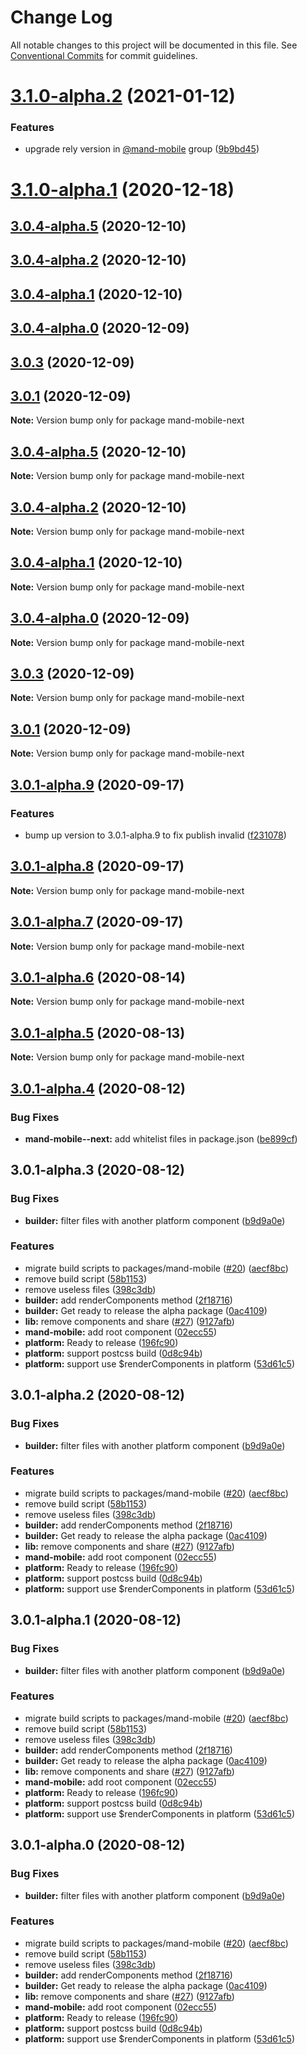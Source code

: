# Change Log

All notable changes to this project will be documented in this file.
See [Conventional Commits](https://conventionalcommits.org) for commit guidelines.

# [3.1.0-alpha.2](https://github.com/mand-mobile/mand-mobile-next/compare/v3.1.0-alpha.1...v3.1.0-alpha.2) (2021-01-12)


### Features

* upgrade rely version in [@mand-mobile](https://github.com/mand-mobile) group ([9b9bd45](https://github.com/mand-mobile/mand-mobile-next/commit/9b9bd45be4d04cdc41be00c1b80b6b5a364a3191))





# [3.1.0-alpha.1](https://github.com/mand-mobile/mand-mobile-next/compare/v3.1.0-alpha.0...v3.1.0-alpha.1) (2020-12-18)



## [3.0.4-alpha.5](https://github.com/mand-mobile/mand-mobile-next/compare/v3.0.4-alpha.3...v3.0.4-alpha.5) (2020-12-10)



## [3.0.4-alpha.2](https://github.com/mand-mobile/mand-mobile-next/compare/v3.0.4-alpha.1...v3.0.4-alpha.2) (2020-12-10)



## [3.0.4-alpha.1](https://github.com/mand-mobile/mand-mobile-next/compare/v3.0.4-alpha.0...v3.0.4-alpha.1) (2020-12-10)



## [3.0.4-alpha.0](https://github.com/mand-mobile/mand-mobile-next/compare/v3.0.3...v3.0.4-alpha.0) (2020-12-09)



## [3.0.3](https://github.com/mand-mobile/mand-mobile-next/compare/v3.0.1...v3.0.3) (2020-12-09)



## [3.0.1](https://github.com/mand-mobile/mand-mobile-next/compare/v3.0.1-alpha.9...v3.0.1) (2020-12-09)

**Note:** Version bump only for package mand-mobile-next





## [3.0.4-alpha.5](https://github.com/mand-mobile/mand-mobile-next/compare/v3.0.4-alpha.3...v3.0.4-alpha.5) (2020-12-10)

**Note:** Version bump only for package mand-mobile-next





## [3.0.4-alpha.2](https://github.com/mand-mobile/mand-mobile-next/compare/v3.0.4-alpha.1...v3.0.4-alpha.2) (2020-12-10)

**Note:** Version bump only for package mand-mobile-next





## [3.0.4-alpha.1](https://github.com/mand-mobile/mand-mobile-next/compare/v3.0.4-alpha.0...v3.0.4-alpha.1) (2020-12-10)

**Note:** Version bump only for package mand-mobile-next





## [3.0.4-alpha.0](https://github.com/mand-mobile/mand-mobile-next/compare/v3.0.3...v3.0.4-alpha.0) (2020-12-09)

**Note:** Version bump only for package mand-mobile-next





## [3.0.3](https://github.com/mand-mobile/mand-mobile-next/compare/v3.0.1...v3.0.3) (2020-12-09)

**Note:** Version bump only for package mand-mobile-next





## [3.0.1](https://github.com/mand-mobile/mand-mobile-next/compare/v3.0.1-alpha.9...v3.0.1) (2020-12-09)

**Note:** Version bump only for package mand-mobile-next





## [3.0.1-alpha.9](https://github.com/mand-mobile/mand-mobile-next/compare/v3.0.1-alpha.8...v3.0.1-alpha.9) (2020-09-17)


### Features

* bump up version to 3.0.1-alpha.9 to fix publish invalid ([f231078](https://github.com/mand-mobile/mand-mobile-next/commit/f231078574e747803fa297e4be792994c7fc7b71))





## [3.0.1-alpha.8](https://github.com/mand-mobile/mand-mobile-next/compare/v3.0.1-alpha.7...v3.0.1-alpha.8) (2020-09-17)

**Note:** Version bump only for package mand-mobile-next





## [3.0.1-alpha.7](https://github.com/mand-mobile/mand-mobile-next/compare/v3.0.1-alpha.6...v3.0.1-alpha.7) (2020-09-17)

**Note:** Version bump only for package mand-mobile-next





## [3.0.1-alpha.6](https://github.com/mand-mobile/mand-mobile-next/compare/v3.0.1-alpha.5...v3.0.1-alpha.6) (2020-08-14)

**Note:** Version bump only for package mand-mobile-next





## [3.0.1-alpha.5](https://github.com/mand-mobile/mand-mobile-next/compare/v3.0.1-alpha.4...v3.0.1-alpha.5) (2020-08-13)

**Note:** Version bump only for package mand-mobile-next





## [3.0.1-alpha.4](https://github.com/mand-mobile/mand-mobile-next/compare/v3.0.1-alpha.3...v3.0.1-alpha.4) (2020-08-12)


### Bug Fixes

* **mand-mobile--next:** add whitelist files in package.json ([be899cf](https://github.com/mand-mobile/mand-mobile-next/commit/be899cf0b2b7dfff80660b1e2b1e9b8d42a37283))





## 3.0.1-alpha.3 (2020-08-12)


### Bug Fixes

* **builder:** filter files with another platform component ([b9d9a0e](https://github.com/mand-mobile/mand-mobile-next/commit/b9d9a0e50ebb968c322fa68da74e51c2dd4b40e7))


### Features

* migrate build scripts to packages/mand-mobile ([#20](https://github.com/mand-mobile/mand-mobile-next/issues/20)) ([aecf8bc](https://github.com/mand-mobile/mand-mobile-next/commit/aecf8bc0fdfda14056014b6aa8370c63b96f44d7))
* remove build script ([58b1153](https://github.com/mand-mobile/mand-mobile-next/commit/58b115370ee79defadffd3060edd014895238d2a))
* remove useless files ([398c3db](https://github.com/mand-mobile/mand-mobile-next/commit/398c3db1cb24193c4c410d3f1013737845f5c657))
* **builder:** add renderComponents method ([2f18716](https://github.com/mand-mobile/mand-mobile-next/commit/2f1871675f856b90bca31e25f80ce47258595d00))
* **builder:** Get ready to release the alpha package ([0ac4109](https://github.com/mand-mobile/mand-mobile-next/commit/0ac41093a6d719da590f148211b8825ad5bd125b))
* **lib:** remove components and share ([#27](https://github.com/mand-mobile/mand-mobile-next/issues/27)) ([9127afb](https://github.com/mand-mobile/mand-mobile-next/commit/9127afb45684ce95177fc9c31b68191da030d0b4))
* **mand-mobile:** add root component ([02ecc55](https://github.com/mand-mobile/mand-mobile-next/commit/02ecc5596418778b724e78605daa5fe02d651651))
* **platform:** Ready to release ([196fc90](https://github.com/mand-mobile/mand-mobile-next/commit/196fc903f480013bc3629082c35e48084cefad95))
* **platform:** support postcss build ([0d8c94b](https://github.com/mand-mobile/mand-mobile-next/commit/0d8c94b418061c439769ef599e2574400e633411))
* **platform:** support use $renderComponents in platform ([53d61c5](https://github.com/mand-mobile/mand-mobile-next/commit/53d61c54cbb15b6e08ca5d3ea3e279e17df87f95))





## 3.0.1-alpha.2 (2020-08-12)


### Bug Fixes

* **builder:** filter files with another platform component ([b9d9a0e](https://github.com/mand-mobile/mand-mobile-next/commit/b9d9a0e50ebb968c322fa68da74e51c2dd4b40e7))


### Features

* migrate build scripts to packages/mand-mobile ([#20](https://github.com/mand-mobile/mand-mobile-next/issues/20)) ([aecf8bc](https://github.com/mand-mobile/mand-mobile-next/commit/aecf8bc0fdfda14056014b6aa8370c63b96f44d7))
* remove build script ([58b1153](https://github.com/mand-mobile/mand-mobile-next/commit/58b115370ee79defadffd3060edd014895238d2a))
* remove useless files ([398c3db](https://github.com/mand-mobile/mand-mobile-next/commit/398c3db1cb24193c4c410d3f1013737845f5c657))
* **builder:** add renderComponents method ([2f18716](https://github.com/mand-mobile/mand-mobile-next/commit/2f1871675f856b90bca31e25f80ce47258595d00))
* **builder:** Get ready to release the alpha package ([0ac4109](https://github.com/mand-mobile/mand-mobile-next/commit/0ac41093a6d719da590f148211b8825ad5bd125b))
* **lib:** remove components and share ([#27](https://github.com/mand-mobile/mand-mobile-next/issues/27)) ([9127afb](https://github.com/mand-mobile/mand-mobile-next/commit/9127afb45684ce95177fc9c31b68191da030d0b4))
* **mand-mobile:** add root component ([02ecc55](https://github.com/mand-mobile/mand-mobile-next/commit/02ecc5596418778b724e78605daa5fe02d651651))
* **platform:** Ready to release ([196fc90](https://github.com/mand-mobile/mand-mobile-next/commit/196fc903f480013bc3629082c35e48084cefad95))
* **platform:** support postcss build ([0d8c94b](https://github.com/mand-mobile/mand-mobile-next/commit/0d8c94b418061c439769ef599e2574400e633411))
* **platform:** support use $renderComponents in platform ([53d61c5](https://github.com/mand-mobile/mand-mobile-next/commit/53d61c54cbb15b6e08ca5d3ea3e279e17df87f95))





## 3.0.1-alpha.1 (2020-08-12)


### Bug Fixes

* **builder:** filter files with another platform component ([b9d9a0e](https://github.com/mand-mobile/mand-mobile-next/commit/b9d9a0e50ebb968c322fa68da74e51c2dd4b40e7))


### Features

* migrate build scripts to packages/mand-mobile ([#20](https://github.com/mand-mobile/mand-mobile-next/issues/20)) ([aecf8bc](https://github.com/mand-mobile/mand-mobile-next/commit/aecf8bc0fdfda14056014b6aa8370c63b96f44d7))
* remove build script ([58b1153](https://github.com/mand-mobile/mand-mobile-next/commit/58b115370ee79defadffd3060edd014895238d2a))
* remove useless files ([398c3db](https://github.com/mand-mobile/mand-mobile-next/commit/398c3db1cb24193c4c410d3f1013737845f5c657))
* **builder:** add renderComponents method ([2f18716](https://github.com/mand-mobile/mand-mobile-next/commit/2f1871675f856b90bca31e25f80ce47258595d00))
* **builder:** Get ready to release the alpha package ([0ac4109](https://github.com/mand-mobile/mand-mobile-next/commit/0ac41093a6d719da590f148211b8825ad5bd125b))
* **lib:** remove components and share ([#27](https://github.com/mand-mobile/mand-mobile-next/issues/27)) ([9127afb](https://github.com/mand-mobile/mand-mobile-next/commit/9127afb45684ce95177fc9c31b68191da030d0b4))
* **mand-mobile:** add root component ([02ecc55](https://github.com/mand-mobile/mand-mobile-next/commit/02ecc5596418778b724e78605daa5fe02d651651))
* **platform:** Ready to release ([196fc90](https://github.com/mand-mobile/mand-mobile-next/commit/196fc903f480013bc3629082c35e48084cefad95))
* **platform:** support postcss build ([0d8c94b](https://github.com/mand-mobile/mand-mobile-next/commit/0d8c94b418061c439769ef599e2574400e633411))
* **platform:** support use $renderComponents in platform ([53d61c5](https://github.com/mand-mobile/mand-mobile-next/commit/53d61c54cbb15b6e08ca5d3ea3e279e17df87f95))





## 3.0.1-alpha.0 (2020-08-12)


### Bug Fixes

* **builder:** filter files with another platform component ([b9d9a0e](https://github.com/mand-mobile/mand-mobile-next/commit/b9d9a0e50ebb968c322fa68da74e51c2dd4b40e7))


### Features

* migrate build scripts to packages/mand-mobile ([#20](https://github.com/mand-mobile/mand-mobile-next/issues/20)) ([aecf8bc](https://github.com/mand-mobile/mand-mobile-next/commit/aecf8bc0fdfda14056014b6aa8370c63b96f44d7))
* remove build script ([58b1153](https://github.com/mand-mobile/mand-mobile-next/commit/58b115370ee79defadffd3060edd014895238d2a))
* remove useless files ([398c3db](https://github.com/mand-mobile/mand-mobile-next/commit/398c3db1cb24193c4c410d3f1013737845f5c657))
* **builder:** add renderComponents method ([2f18716](https://github.com/mand-mobile/mand-mobile-next/commit/2f1871675f856b90bca31e25f80ce47258595d00))
* **builder:** Get ready to release the alpha package ([0ac4109](https://github.com/mand-mobile/mand-mobile-next/commit/0ac41093a6d719da590f148211b8825ad5bd125b))
* **lib:** remove components and share ([#27](https://github.com/mand-mobile/mand-mobile-next/issues/27)) ([9127afb](https://github.com/mand-mobile/mand-mobile-next/commit/9127afb45684ce95177fc9c31b68191da030d0b4))
* **mand-mobile:** add root component ([02ecc55](https://github.com/mand-mobile/mand-mobile-next/commit/02ecc5596418778b724e78605daa5fe02d651651))
* **platform:** Ready to release ([196fc90](https://github.com/mand-mobile/mand-mobile-next/commit/196fc903f480013bc3629082c35e48084cefad95))
* **platform:** support postcss build ([0d8c94b](https://github.com/mand-mobile/mand-mobile-next/commit/0d8c94b418061c439769ef599e2574400e633411))
* **platform:** support use $renderComponents in platform ([53d61c5](https://github.com/mand-mobile/mand-mobile-next/commit/53d61c54cbb15b6e08ca5d3ea3e279e17df87f95))
